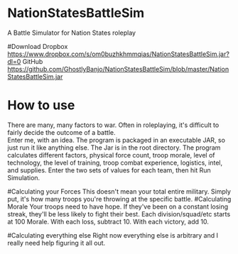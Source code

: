 # NationStatesBattleSim
A Battle Simulator for Nation States roleplay

#Download
Dropbox https://www.dropbox.com/s/om0buzhkhmmqias/NationStatesBattleSim.jar?dl=0
GitHub https://github.com/GhostlyBanjo/NationStatesBattleSim/blob/master/NationStatesBattleSim.jar

# How to use
There are many, many factors to war.  Often in roleplaying, it's difficult to fairly decide the outcome of a battle.  
Enter me, with an idea.  The program is packaged in an executable JAR, so just run it like anything else. The Jar is in the root directory.
The program calculates different factors, physical force count, troop morale, level of technology, the level of training, troop combat experience, logistics, intel, and supplies.  Enter the two sets of values for each team, then hit Run Simulation.  

#Calculating your Forces
This doesn't mean your total entire military.  Simply put, it's how many troops you're throwing at the specific battle.
#Calculating Morale
Your troops need to have hope.  If they've been on a constant losing streak, they'll be less likely to fight their best.  Each division/squad/etc starts at 100 Morale.  With each loss, subtract 10.  With each victory, add 10.  

#Calculating everything else
Right now everything else is arbitrary and I really need help figuring it all out.
